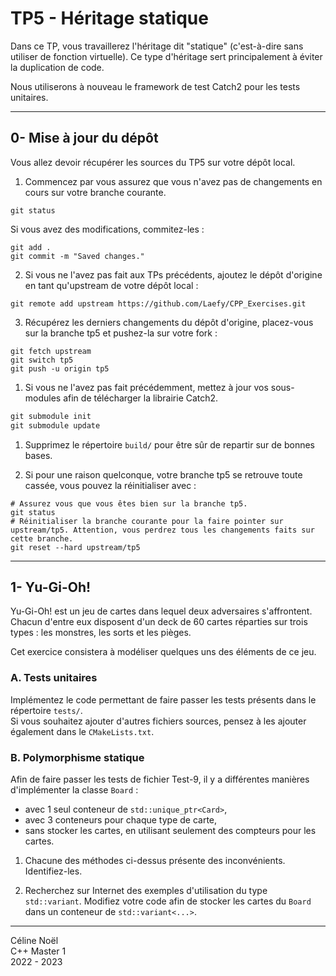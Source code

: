 # TP5 - Héritage statique

Dans ce TP, vous travaillerez l'héritage dit "statique" (c'est-à-dire sans utiliser de fonction virtuelle).
Ce type d'héritage sert principalement à éviter la duplication de code.

Nous utiliserons à nouveau le framework de test Catch2 pour les tests unitaires.

---

## 0- Mise à jour du dépôt

Vous allez devoir récupérer les sources du TP5 sur votre dépôt local.

1. Commencez par vous assurez que vous n'avez pas de changements en cours sur votre branche courante.
```b
git status
```
Si vous avez des modifications, commitez-les :
```b
git add .
git commit -m "Saved changes."
```

2. Si vous ne l'avez pas fait aux TPs précédents, ajoutez le dépôt d'origine en tant qu'upstream de votre dépôt local :
```b
git remote add upstream https://github.com/Laefy/CPP_Exercises.git
```

3. Récupérez les derniers changements du dépôt d'origine, placez-vous sur la branche tp5 et pushez-la sur votre fork :
```b
git fetch upstream
git switch tp5
git push -u origin tp5
```

1. Si vous ne l'avez pas fait précédemment, mettez à jour vos sous-modules afin de télécharger la librairie Catch2.
```c
git submodule init
git submodule update
```

1. Supprimez le répertoire `build/` pour être sûr de repartir sur de bonnes bases.

2. Si pour une raison quelconque, votre branche tp5 se retrouve toute cassée, vous pouvez la réinitialiser avec :
```b
# Assurez vous que vous êtes bien sur la branche tp5.
git status
# Réinitialiser la branche courante pour la faire pointer sur upstream/tp5. Attention, vous perdrez tous les changements faits sur cette branche.
git reset --hard upstream/tp5
```

---

## 1- Yu-Gi-Oh!

Yu-Gi-Oh! est un jeu de cartes dans lequel deux adversaires s'affrontent.
Chacun d'entre eux disposent d'un deck de 60 cartes réparties sur trois types : les monstres, les sorts et les pièges.

Cet exercice consistera à modéliser quelques uns des éléments de ce jeu.

### A. Tests unitaires

Implémentez le code permettant de faire passer les tests présents dans le répertoire `tests/`.\
Si vous souhaitez ajouter d'autres fichiers sources, pensez à les ajouter également dans le `CMakeLists.txt`.

### B. Polymorphisme statique

Afin de faire passer les tests de fichier Test-9, il y a différentes manières d'implémenter la classe `Board` :
   - avec 1 seul conteneur de `std::unique_ptr<Card>`,
   - avec 3 conteneurs pour chaque type de carte,
   - sans stocker les cartes, en utilisant seulement des compteurs pour les cartes.

1. Chacune des méthodes ci-dessus présente des inconvénients. Identifiez-les.

2. Recherchez sur Internet des exemples d'utilisation du type `std::variant`. Modifiez votre code afin de stocker les cartes du `Board` dans un conteneur de `std::variant<...>`.

---

Céline Noël\
C++ Master 1\
2022 - 2023